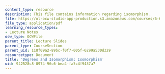 ```yaml
---
content_type: resource
description: This file contains information regarding isomorphism.
file: https://ol-ocw-studio-app-production.s3.amazonaws.com/courses/6-042j-mathematics-for-computer-science-spring-2015/942528c8097496c6bea4fa5c4f9437a7_MIT6_042JS15_Isomorphism.pdf
file_type: application/pdf
learning_resource_types:
- Lecture Notes
ocw_type: OCWFile
parent_title: Lecture Slides
parent_type: CourseSection
parent_uid: 118f09a2-89bc-f0f7-005f-6299a530d329
resourcetype: Document
title: 'Degrees and Isomorphism: Isomorphism'
uid: 942528c8-0974-96c6-bea4-fa5c4f9437a7
---
```

